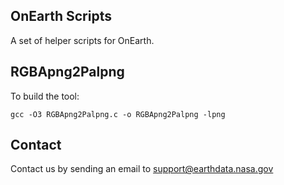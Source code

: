 ## OnEarth Scripts

A set of helper scripts for OnEarth.

## RGBApng2Palpng

To build the tool:

```Shell
gcc -O3 RGBApng2Palpng.c -o RGBApng2Palpng -lpng
```

## Contact

Contact us by sending an email to
[support@earthdata.nasa.gov](mailto:support@earthdata.nasa.gov)
